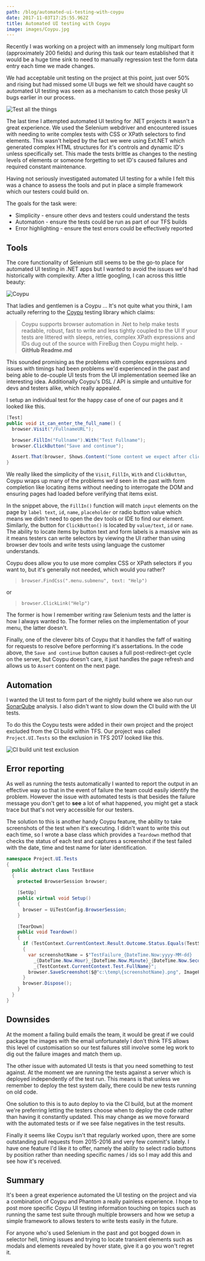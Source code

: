 ```yaml
---
path: /blog/automated-ui-testing-with-coypu
date: 2017-11-03T17:25:55.962Z
title: Automated UI testing with Coypu
image: images/Coypu.jpg
---
```


Recently I was working on a project with an immensely long multipart form (approximately 200 fields) and during this task our team established that it would be a huge time sink to need to manually regression test the form data entry each time we made changes.

We had acceptable unit testing on the project at this point, just over 50% and rising but had missed some UI bugs we felt we should have caught so automated UI testing was seen as a mechanism to catch those pesky UI bugs earlier in our process.

![Test all the things](images/TestAllTheThings.jpg)

The last time I attempted automated UI testing for .NET projects it wasn't a great experience. We used the Selenium webdriver and encountered issues with needing to write complex tests with CSS or XPath selectors to find elements.
This wasn't helped by the fact we were using Ext.NET which generated complex HTML structures for it's controls and dynamic ID's unless specifically set.
This made the tests brittle as changes to the nesting levels of elements or someone forgetting to set ID's caused failures and required constant maintenance.

Having not seriously investigated automated UI testing for a while I felt this was a chance to assess the tools and put in place a simple framework which our testers could build on.

The goals for the task were:

- Simplicity - ensure other devs and testers could understand the tests
- Automation - ensure the tests could be run as part of our TFS builds
- Error highlighting - ensure the test errors could be effectively reported

## Tools

The core functionality of Selenium still seems to be the go-to place for automated UI testing in .NET apps but I wanted to avoid the issues we'd had historically with complexity. After a little googling, I can across this little beauty:

![Coypu](images/Coypu.jpg)

That ladies and gentlemen is a Coypu ... It's not quite what you think, I am actually referring to the [Coypu](https://github.com/featurist/coypu) testing library which claims:

> Coypu supports browser automation in .Net to help make tests readable, robust, fast to write and less tightly coupled to the UI
> If your tests are littered with sleeps, retries, complex XPath expressions and IDs dug out of the source with FireBug then Coypu might help. - **GitHub Readme.md**

This sounded promising as the problems with complex expressions and issues with timings had been problems we'd experienced in the past and being able to de-couple UI tests from the UI implementation seemed like an interesting idea.
Additionally Coypu's DSL / API is simple and untuitive for devs and testers alike, which really appealed.

I setup an individual test for the happy case of one of our pages and it looked like this.

```csharp
[Test]
public void it_can_enter_the_full_name() {
  browser.Visit("/FullnameURL");

  browser.FillIn("Fullname").With("Test Fullname");
  browser.ClickButton("Save and continue");

  Assert.That(browser, Shows.Content("Some content we expect after clicking save"));
}
```

We really liked the simplicity of the `Visit`, `FillIn`, `With` and `ClickButton`, Coypu wraps up many of the problems we'd seen in the past with form completion like locating items without needing to interrogate the DOM and ensuring pages had loaded before verifying that items exist.

In the snippet above, the `FillIn()` function will match `input` elements on the page by `label text`, `id`, `name`, `placeholder` or radio button value which means we didn't need to open the dev tools or IDE to find our element. Similarly, the button for `ClickButton()` is located by `value/text`, `id` or `name`.
The ability to locate items by button text and form labels is a massive win as it means testers can write selectors by viewing the UI rather than using browser dev tools and write tests using language the customer understands.

Coypu does allow you to use more complex CSS or XPath selectors if you want to, but it's generally not needed, which would you rather?

> `browser.FindCss(".menu.submenu", text: "Help")`

or

> `browser.ClickLink("Help")`

The former is how I remember writing raw Selenium tests and the latter is how I always wanted to. The former relies on the implementation of your menu, the latter doesn't.

Finally, one of the cleverer bits of Coypu that it handles the faff of waiting for requests to resolve before performing it's assertations. In the code above, the `Save and continue` button causes a full post-redirect-get cycle on the server, but Coypu doesn't care, it just handles the page refresh and allows us to `Assert` content on the next page.

## Automation

I wanted the UI test to form part of the nightly build where we also run our [SonarQube](https://www.sonarqube.org/) analysis. I also didn't want to slow down the CI build with the UI tests.

To do this the Coypu tests were added in their own project and the project excluded from the CI build within TFS. Our project was called `Project.UI.Tests` so the exclusion in TFS 2017 looked like this.

![CI build unit test exclusion](images/ui-test-exclusion.png)

## Error reporting

As well as running the tests automatically I wanted to report the output in an effective way so that in the event of failure the team could easily identify the problem.
However the issue with automated tests is that besides the failure message you don't get to **see** a lot of what happened, you might get a stack trace but that's not very accessible for our testers.

The solution to this is another handy Coypu feature, the ability to take screenshots of the test when it's executing.
I didn't want to write this out each time, so I wrote a base class which provides a `Teardown` method that checks the status of each test and captures a screenshot if the test failed with the date, time and test name for later identification.

```csharp
namespace Project.UI.Tests
{
  public abstract class TestBase
  {
    protected BrowserSession browser;

    [SetUp]
    public virtual void Setup()
    {
      browser = UiTestConfig.BrowserSession;
    }

    [TearDown]
    public void Teardown()
    {
      if (TestContext.CurrentContext.Result.Outcome.Status.Equals(TestStatus.Failed))
      {
        var screenshotName = $"TestFailure_{DateTime.Now:yyyy-MM-dd}
          _{DateTime.Now.Hour}_{DateTime.Now.Minute}_{DateTime.Now.Second}
          _{TestContext.CurrentContext.Test.FullName}";
        browser.SaveScreenshot($@"c:\temp\{screenshotName}.png", ImageFormat.Png);
      }
      browser.Dispose();
    }
  }
}
```

## Downsides

At the moment a failing build emails the team, it would be great if we could package the images with the email unfortunately I don't think TFS allows this level of customisation so our test failures still involve some leg work to dig out the failure images and match them up.

The other issue with automated UI tests is that you need something to test against. At the moment we are running the tests against a server which is deployed independently of the test run.
This means is that unless we remember to deploy the test system daily, there could be new tests running on old code.

One solution to this is to auto deploy to via the CI build, but at the moment we're preferring letting the testers choose when to deploy the code rather than having it constantly updated. This may change as we move forward with the automated tests or if we see false negatives in the test results.

Finally it seems like Coypu isn't that regularly worked upon, there are some outstanding pull requests from 2015-2016 and very few commit's lately. I have one feature I'd like it to offer, namely the ability to select radio buttons by position rather than needing specific names / ids so I may add this and see how it's received.

## Summary

It's been a great experience automated the UI testing on the project and via a combination of Coypu and Phantom a really painless experience.
I hope to post more specific Coypu UI testing information touching on topics such as running the same test suite through multiple browsers and how we setup a simple framework to allows testers to write tests easily in the future.

For anyone who's used Selenium in the past and got bogged down in selector hell, timing issues and trying to locate transient elements such as modals and elements revealed by hover state, give it a go you won't regret it.

